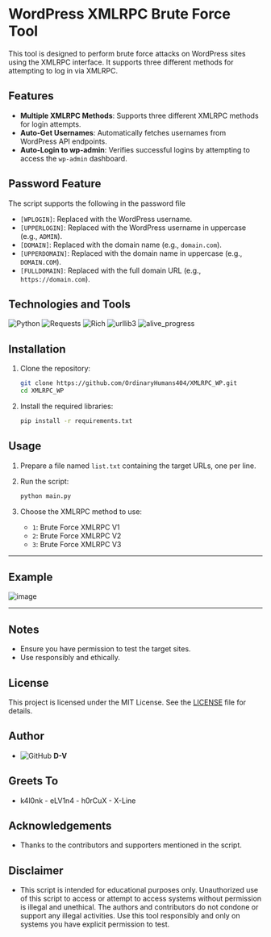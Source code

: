 # WordPress XMLRPC Brute Force Tool

This tool is designed to perform brute force attacks on WordPress sites using the XMLRPC interface. It supports three different methods for attempting to log in via XMLRPC.

## Features

- **Multiple XMLRPC Methods**: Supports three different XMLRPC methods for login attempts.
- **Auto-Get Usernames**: Automatically fetches usernames from WordPress API endpoints.
- **Auto-Login to wp-admin**: Verifies successful logins by attempting to access the `wp-admin` dashboard.
## Password Feature

The script supports the following  in the password file 
- `[WPLOGIN]`: Replaced with the WordPress username.
- `[UPPERLOGIN]`: Replaced with the WordPress username in uppercase (e.g., `ADMIN`).
- `[DOMAIN]`: Replaced with the domain name (e.g., `domain.com`).
- `[UPPERDOMAIN]`: Replaced with the domain name in uppercase (e.g., `DOMAIN.COM`).
- `[FULLDOMAIN]`: Replaced with the full domain URL (e.g., `https://domain.com`).



## Technologies and Tools

![Python](https://img.shields.io/badge/Python%203.x-3776AB?style=for-the-badge&logo=python&logoColor=white) ![Requests](https://img.shields.io/badge/Requests-3776AB?style=for-the-badge&logo=python&logoColor=white) ![Rich](https://img.shields.io/badge/Rich-3776AB?style=for-the-badge&logo=python&logoColor=white)  ![urllib3](https://img.shields.io/badge/urllib3-3776AB?style=for-the-badge&logo=python&logoColor=white) ![alive_progress](https://img.shields.io/badge/alive__progress-3776AB?style=for-the-badge&logo=python&logoColor=white)

## Installation

1. Clone the repository:
    ```sh
    git clone https://github.com/OrdinaryHumans404/XMLRPC_WP.git
    cd XMLRPC_WP
    ```

2. Install the required libraries:
    ```sh
    pip install -r requirements.txt
    ```

## Usage

1. Prepare a file named `list.txt` containing the target URLs, one per line.

3. Run the script:
    ```sh
    python main.py
    ```

4. Choose the XMLRPC method to use:
    - `1`: Brute Force XMLRPC V1
    - `2`: Brute Force XMLRPC V2
    - `3`: Brute Force XMLRPC V3
---
## Example

![image](https://github.com/user-attachments/assets/e9c35714-2eed-4dee-90c7-3295ca759e8b)


---
## Notes

- Ensure you have permission to test the target sites.
- Use responsibly and ethically.

## License

This project is licensed under the MIT License. See the [LICENSE](LICENSE) file for details.


## Author

- ![GitHub](https://img.shields.io/badge/GitHub-181717?style=for-the-badge&logo=github&logoColor=white) **D-V** 

## Greets To

- k4l0nk - eLV1n4 - h0rCuX - X-Line

## Acknowledgements

- Thanks to the contributors and supporters mentioned in the script.

## Disclaimer

- This script is intended for educational purposes only. Unauthorized use of this script to access or attempt to access systems without permission is illegal and unethical. The authors and contributors do not condone or support any illegal activities. Use this tool responsibly and only on systems you have explicit permission to test.
